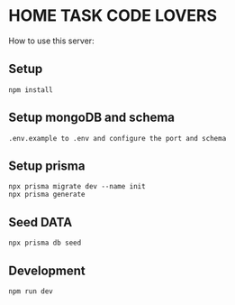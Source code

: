 # HOME TASK CODE LOVERS

How to use this server:

## Setup

```
npm install
```

## Setup mongoDB and schema
```
.env.example to .env and configure the port and schema
```

## Setup prisma
```
npx prisma migrate dev --name init
npx prisma generate
```

## Seed DATA
```
npx prisma db seed
```

## Development

```
npm run dev
```
